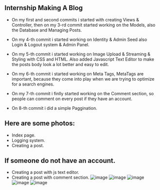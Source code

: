 ## Internship Making A Blog

- On my first and second commits i started with creating Views & Controller, then on my 3-rd commit started working on the Models, also the Database and Managing Posts.

- On my 4-th commit i started working on Identity & Admin Seed also Login & Logout system & Admin Panel.

- On my 5-th commit i started working on Image Upload & Streaming & Styling with CSS and HTML. Also added Javascript Text Editor to make the posts body look a lot better and easy to edit.

- On my 6-th commit i started working on Meta Tags, MetaTags are important, because they come into play when we are trying to optimize for a search engines.

- On my 7-th commit i finlly started working on the Comment section, so people can comment on every post if they have an account.

- On 8-th commit i did a simple Paggination.

## Here are some photos:

 - Index page.
 - Logging system.
 - Creating a post.
 
 ## If someone do not have an account.
  - Creating a post with js text editor. 
  - Creating a post with comment section.
![image](https://user-images.githubusercontent.com/109627707/192227270-80f2712c-9231-48c4-be89-10249c6ac6a8.png)
![image](https://user-images.githubusercontent.com/109627707/192227414-256932e0-7ae6-4d79-bf35-cfa0fd87d205.png)
![image](https://user-images.githubusercontent.com/109627707/192227543-ab064cb0-585d-4393-bf00-96ad5fe0d9a8.png)
![image](https://user-images.githubusercontent.com/109627707/192227741-c68ac449-0048-426c-a797-128a8b0448d9.png)
![image](https://user-images.githubusercontent.com/109627707/192229039-afac0693-9268-4b35-bd19-362acfcb739e.png)







